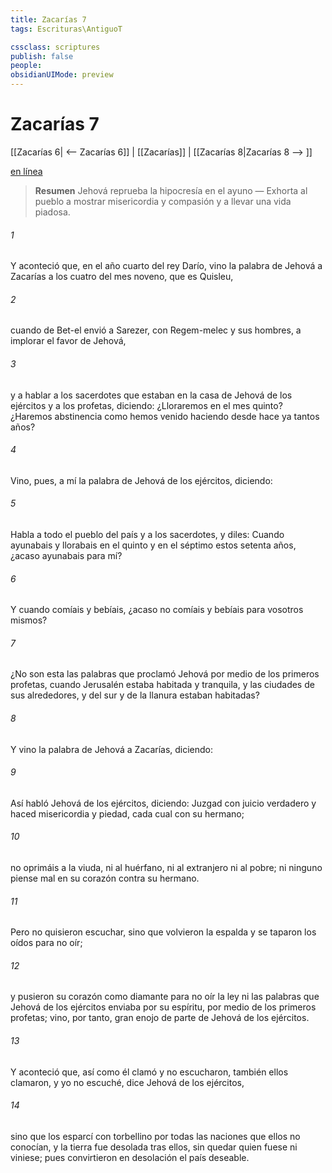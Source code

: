 ```yaml
---
title: Zacarías 7
tags: Escrituras\AntiguoT

cssclass: scriptures
publish: false
people:
obsidianUIMode: preview
---
```


# Zacarías 7
[[Zacarías 6| <-- Zacarías 6]] | [[Zacarías]] | [[Zacarías 8|Zacarías 8 --> ]]

[en línea](https://churchofjesuschrist.org/study/scriptures/ot/zech/7?lang=spa)

> __Resumen__
Jehová reprueba la hipocresía en el ayuno — Exhorta al pueblo a mostrar misericordia y compasión y a llevar una vida piadosa.

###### 1 
Y aconteció que, en el año cuarto del rey Darío, vino la palabra de Jehová a Zacarías a los cuatro  del mes noveno, que es Quisleu,

###### 2 
cuando  de Bet-el envió a Sarezer, con Regem-melec y sus hombres, a implorar el favor de Jehová,

###### 3 
y a hablar a los sacerdotes que estaban en la casa de Jehová de los ejércitos y a los profetas, diciendo: ¿Lloraremos en el mes quinto? ¿Haremos abstinencia como hemos venido haciendo desde hace ya tantos años?

###### 4 
Vino, pues, a mí la palabra de Jehová de los ejércitos, diciendo:

###### 5 
Habla a todo el pueblo del país y a los sacerdotes, y diles: Cuando ayunabais y llorabais en el quinto y en el séptimo  estos setenta años, ¿acaso ayunabais para mí?

###### 6 
Y cuando comíais y bebíais, ¿acaso no comíais y bebíais para vosotros mismos?

###### 7 
¿No son esta las palabras que proclamó Jehová por medio de los primeros profetas, cuando Jerusalén estaba habitada y tranquila, y las ciudades de sus alrededores, y del sur y de la llanura estaban habitadas?

###### 8 
Y vino la palabra de Jehová a Zacarías, diciendo:

###### 9 
Así habló Jehová de los ejércitos, diciendo: Juzgad con juicio verdadero y haced misericordia y piedad, cada cual con su hermano;

###### 10 
no oprimáis a la viuda, ni al huérfano, ni al extranjero ni al pobre; ni ninguno piense mal en su corazón contra su hermano.

###### 11 
Pero no quisieron escuchar, sino que volvieron la espalda y se taparon los oídos para no oír;

###### 12 
y pusieron su corazón como diamante para no oír la ley ni las palabras que Jehová de los ejércitos enviaba por su espíritu, por medio de los primeros profetas; vino, por tanto, gran enojo de parte de Jehová de los ejércitos.

###### 13 
Y aconteció que, así como él clamó y no escucharon, también ellos clamaron, y yo no escuché, dice Jehová de los ejércitos,

###### 14 
sino que los esparcí con torbellino por todas las naciones que ellos no conocían, y la tierra fue desolada tras ellos, sin quedar quien fuese ni viniese; pues convirtieron en desolación el país deseable.

